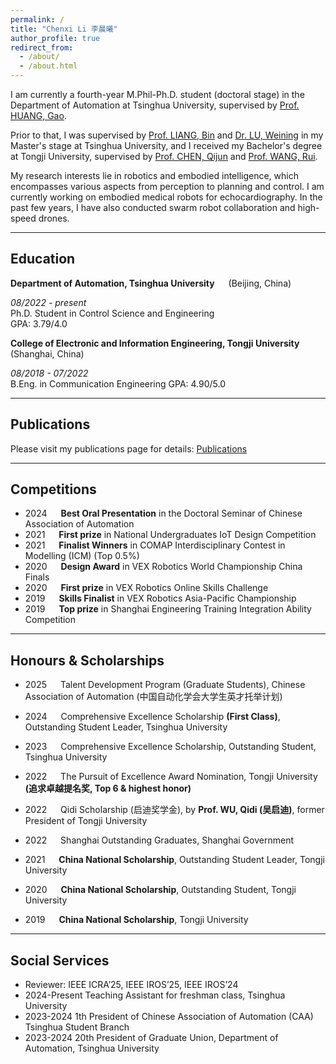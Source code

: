 ```yaml
---
permalink: /
title: "Chenxi Li 李晨曦"
author_profile: true
redirect_from: 
  - /about/
  - /about.html
---
```


I am currently a fourth-year M.Phil-Ph.D. student (doctoral stage) in the Department of Automation at Tsinghua University, supervised by [Prof. HUANG, Gao](http://www.gaohuang.net/).

Prior to that, I was supervised by [Prof. LIANG, Bin](https://www.au.tsinghua.edu.cn/en/info/1096/3293.htm) and [Dr. LU, Weining](https://www.bnrist.tsinghua.edu.cn/info/1220/3908.htm) in my Master's stage at Tsinghua University,
and I received my Bachelor's degree at Tongji University, supervised by [Prof. CHEN, Qijun](https://rail.tongji.edu.cn) and [Prof. WANG, Rui](https://see.tongji.edu.cn/info/1379/12428.htm).

My research interests lie in robotics and embodied intelligence, which encompasses various aspects from perception to planning and control. I am currently working on embodied medical robots for echocardiography. In the past few years, I have also conducted swarm robot collaboration and high-speed drones.

---
## Education

**Department of Automation, Tsinghua University** &emsp; (Beijing, China)

_08/2022 - present_  
Ph.D. Student in Control Science and Engineering  
GPA: 3.79/4.0

**College of Electronic and Information Engineering, Tongji University**  &emsp; (Shanghai, China)

_08/2018 - 07/2022_  
B.Eng. in Communication Engineering
GPA: 4.90/5.0

---
## Publications

Please visit my publications page for details: [Publications](https://chx-li.github.io/publications/)

---
## Competitions
- 2024 &emsp; **Best Oral Presentation** in the Doctoral Seminar of Chinese Association of Automation
- 2021 &emsp; **First prize** in National Undergraduates IoT Design Competition
- 2021 &emsp; **Finalist Winners** in COMAP Interdisciplinary Contest in Modelling (ICM) (Top 0.5%)
- 2020 &emsp; **Design Award** in VEX Robotics World Championship China Finals
- 2020 &emsp; **First prize** in VEX Robotics Online Skills Challenge
- 2019 &emsp; **Skills Finalist** in VEX Robotics Asia-Pacific Championship
- 2019 &emsp; **Top prize** in Shanghai Engineering Training Integration Ability Competition

---

## Honours & Scholarships

- 2025 &emsp; Talent Development Program (Graduate Students), Chinese Association of Automation (中国自动化学会大学生英才托举计划)

- 2024 &emsp; Comprehensive Excellence Scholarship **(First Class)**, Outstanding Student Leader, Tsinghua University

- 2023 &emsp; Comprehensive Excellence Scholarship, Outstanding Student, Tsinghua University

- 2022 &emsp; The Pursuit of Excellence Award Nomination, Tongji University **(追求卓越提名奖, Top 6 & highest honor)**

- 2022 &emsp; Qidi Scholarship (启迪奖学金), by **Prof. WU, Qidi (吴启迪)**, former President of Tongji University

- 2022 &emsp; Shanghai Outstanding Graduates, Shanghai Government

- 2021 &emsp; **China National Scholarship**, Outstanding Student Leader, Tongji University

- 2020 &emsp; **China National Scholarship**, Outstanding Student, Tongji University

- 2019 &emsp; **China National Scholarship**, Tongji University
---

## Social Services
- Reviewer:	   IEEE ICRA’25, IEEE IROS’25, IEEE IROS’24
- 2024-Present    Teaching Assistant for freshman class, Tsinghua University
- 2023-2024    1th President of Chinese Association of Automation (CAA) Tsinghua Student Branch
- 2023-2024    20th President of Graduate Union, Department of Automation, Tsinghua University


